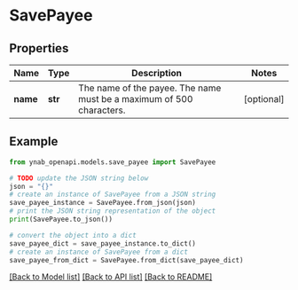 # SavePayee


## Properties

Name | Type | Description | Notes
------------ | ------------- | ------------- | -------------
**name** | **str** | The name of the payee. The name must be a maximum of 500 characters. | [optional] 

## Example

```python
from ynab_openapi.models.save_payee import SavePayee

# TODO update the JSON string below
json = "{}"
# create an instance of SavePayee from a JSON string
save_payee_instance = SavePayee.from_json(json)
# print the JSON string representation of the object
print(SavePayee.to_json())

# convert the object into a dict
save_payee_dict = save_payee_instance.to_dict()
# create an instance of SavePayee from a dict
save_payee_from_dict = SavePayee.from_dict(save_payee_dict)
```
[[Back to Model list]](../README.md#documentation-for-models) [[Back to API list]](../README.md#documentation-for-api-endpoints) [[Back to README]](../README.md)


